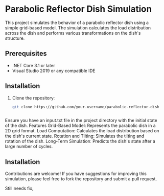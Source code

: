 # Parabolic Reflector Dish Simulation

This project simulates the behavior of a parabolic reflector dish using a simple grid-based model. The simulation calculates the load distribution across the dish and performs various transformations on the dish's structure.

## Prerequisites

- .NET Core 3.1 or later
- Visual Studio 2019 or any compatible IDE

## Installation

1. Clone the repository:
   ```bash
   git clone https://github.com/your-username/parabolic-reflector-dish.git



Ensure you have an input.txt file in the project directory with the initial state of the dish.
Features
Grid-Based Model: Represents the parabolic dish in a 2D grid format.
Load Computation: Calculates the load distribution based on the dish's current state.
Rotation and Tilting: Simulates the tilting and rotation of the dish.
Long-Term Simulation: Predicts the dish's state after a large number of cycles.



## Installation
Contributions are welcome! If you have suggestions for improving this simulation, please feel free to fork the repository and submit a pull request.

Still needs fix,

